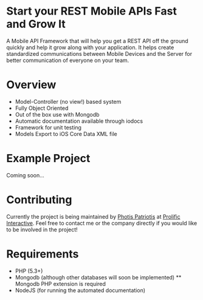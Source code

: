 Start your REST Mobile APIs Fast and Grow It
====
A Mobile API Framework that will help you get a REST API off the ground quickly and help it grow along with your
application. It helps create standardized communications between Mobile Devices and the Server for better communication
of everyone on your team.

Overview
====
* Model-Controller (no view!) based system
* Fully Object Oriented
* Out of the box use with Mongodb
* Automatic documentation available through iodocs
* Framework for unit testing
* Models Export to iOS Core Data XML file

Example Project
====
Coming soon...

Contributing
====
Currently the project is being maintained by [Photis Patriotis](photis@prolificinteractive.com) at
[Prolific Interactive](http://prolificinteractive.com/). Feel free to contact me or the company directly if you would
like to be involved in the project!

Requirements
====
* PHP (5.3+)
* Mongodb (although other databases will soon be implemented)
** Mongodb PHP extension is required
* NodeJS (for running the automated documentation)